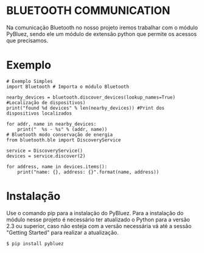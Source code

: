 # BLUETOOTH COMMUNICATION

Na comunicação Bluetooth no nosso projeto iremos trabalhar com o módulo PyBluez, sendo ele um módulo de extensão python que permite os acessos que precisamos.

# Exemplo

```
# Exemplo Simples
import Bluetooth # Importa o módulo Bluetooth

nearby_devices = bluetooth.discover_devices(lookup_names=True) #Localização de dispositivos)
print("found %d devices" % len(nearby_devices)) #Print dos dispositivos localizados

for addr, name in nearby_devices:
    print("  %s - %s" % (addr, name))
# Bluetooth modo conservação de energia
from bluetooth.ble import DiscoveryService

service = DiscoveryService()
devices = service.discover(2)

for address, name in devices.items():
    print("name: {}, address: {}".format(name, address))
```
# Instalação

Use o comando pip para a instalação do PyBluez. Para a instalação do módulo nesse projeto é necessário ter atualizado o Python para a versão 2.3 ou superior, caso não esteja com a versão necessária vá até a sessão "Getting Started" para realizar a atualização.
```
$ pip install pybluez
```




